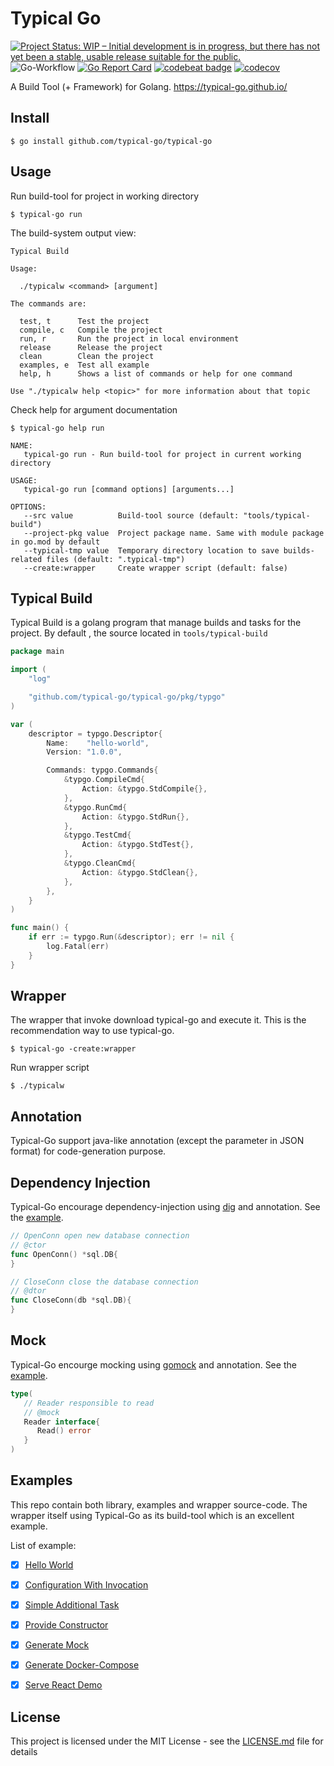 # Typical Go

[![Project Status: WIP – Initial development is in progress, but there has not yet been a stable, usable release suitable for the public.](https://www.repostatus.org/badges/latest/wip.svg)](https://www.repostatus.org/#wip)
![Go-Workflow](https://github.com/typical-go/typical-go/workflows/Go/badge.svg)
[![Go Report Card](https://goreportcard.com/badge/github.com/typical-go/typical-go)](https://goreportcard.com/report/github.com/typical-go/typical-go)
[![codebeat badge](https://codebeat.co/badges/a8b3c7a6-c42a-480a-acb4-68ece12f36b8)](https://codebeat.co/projects/github-com-typical-go-typical-go-master)
[![codecov](https://codecov.io/gh/typical-go/typical-go/branch/master/graph/badge.svg)](https://codecov.io/gh/typical-go/typical-go)

A Build Tool (+ Framework) for Golang. <https://typical-go.github.io/>


## Install

```
$ go install github.com/typical-go/typical-go
```

## Usage

Run build-tool for project in working directory
```
$ typical-go run
```

The build-system output view:
```
Typical Build

Usage:

  ./typicalw <command> [argument]

The commands are:

  test, t      Test the project
  compile, c   Compile the project
  run, r       Run the project in local environment
  release      Release the project
  clean        Clean the project
  examples, e  Test all example
  help, h      Shows a list of commands or help for one command

Use "./typicalw help <topic>" for more information about that topic
```

Check help for argument documentation
```
$ typical-go help run
```
```
NAME:
   typical-go run - Run build-tool for project in current working directory

USAGE:
   typical-go run [command options] [arguments...]

OPTIONS:
   --src value          Build-tool source (default: "tools/typical-build")
   --project-pkg value  Project package name. Same with module package in go.mod by default
   --typical-tmp value  Temporary directory location to save builds-related files (default: ".typical-tmp")
   --create:wrapper     Create wrapper script (default: false)
```

## Typical Build

Typical Build is a golang program that manage builds and tasks for the project. By default , the source located in `tools/typical-build`

```go
package main

import (
	"log"

	"github.com/typical-go/typical-go/pkg/typgo"
)

var (
	descriptor = typgo.Descriptor{
		Name:    "hello-world",
		Version: "1.0.0",

		Commands: typgo.Commands{
			&typgo.CompileCmd{
				Action: &typgo.StdCompile{},
			},
			&typgo.RunCmd{
				Action: &typgo.StdRun{},
			},
			&typgo.TestCmd{
				Action: &typgo.StdTest{},
			},
			&typgo.CleanCmd{
				Action: &typgo.StdClean{},
			},
		},
	}
)

func main() {
	if err := typgo.Run(&descriptor); err != nil {
		log.Fatal(err)
	}
}
```

## Wrapper 

The wrapper that invoke download typical-go and execute it. This is the recommendation way to use typical-go.
```
$ typical-go -create:wrapper
```

Run wrapper script
```
$ ./typicalw
```

## Annotation

Typical-Go support java-like annotation (except the parameter in JSON format) for code-generation purpose.

## Dependency Injection

Typical-Go encourage dependency-injection using [dig](https://github.com/uber-go/dig) and annotation. See the [example](https://github.com/typical-go/typical-go/tree/master/examples/provide-constructor).

```go
// OpenConn open new database connection
// @ctor
func OpenConn() *sql.DB{
}
```

```go
// CloseConn close the database connection
// @dtor
func CloseConn(db *sql.DB){
}
```

## Mock

Typical-Go encourge mocking using [gomock](https://github.com/golang/mock) and annotation. See the [example](https://github.com/typical-go/typical-go/tree/master/examples/generate-mock).

```go
type(
   // Reader responsible to read
   // @mock
   Reader interface{
      Read() error
   }
)
```

## Examples

This repo contain both library, examples and wrapper source-code. The wrapper itself using Typical-Go as its build-tool which is an excellent example.

List of example:
- [x] [Hello World](https://github.com/typical-go/typical-go/tree/master/examples/hello-world)
- [x] [Configuration With Invocation](https://github.com/typical-go/typical-go/tree/master/examples/configuration-with-invocation)
- [x] [Simple Additional Task](https://github.com/typical-go/typical-go/tree/master/examples/simple-additional-task)
- [x] [Provide Constructor](https://github.com/typical-go/typical-go/tree/master/examples/provide-constructor)
- [x] [Generate Mock](https://github.com/typical-go/typical-go/tree/master/examples/generate-mock)
- [x] [Generate Docker-Compose](https://github.com/typical-go/typical-go/tree/master/examples/generate-docker-compose)
- [x] [Serve React Demo](https://github.com/typical-go/typical-go/tree/master/examples/serve-react-demo)


## License

This project is licensed under the MIT License - see the [LICENSE.md](LICENSE.md) file for details
